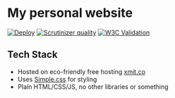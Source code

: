 # My personal website
[![Deploy](https://github.com/Tairesh/www/actions/workflows/deploy.yaml/badge.svg)](https://tairesh.xmit.dev)
[![Scrutinizer quality](https://img.shields.io/scrutinizer/quality/g/Tairesh/www)](https://scrutinizer-ci.com/g/Tairesh/www/)
[![W3C Validation](https://img.shields.io/w3c-validation/html?targetUrl=https%3A%2F%2Ftairesh.xmit.dev)](https://validator.w3.org/nu/?doc=https%3A%2F%2Ftairesh.xmit.dev%2F)

## Tech Stack
 - Hosted on eco-friendly free hosting [xmit.co](https://xmit.co)
 - Uses [Simple.css](https://simplecss.org/) for styling
 - Plain HTML/CSS/JS, no other libraries or something
